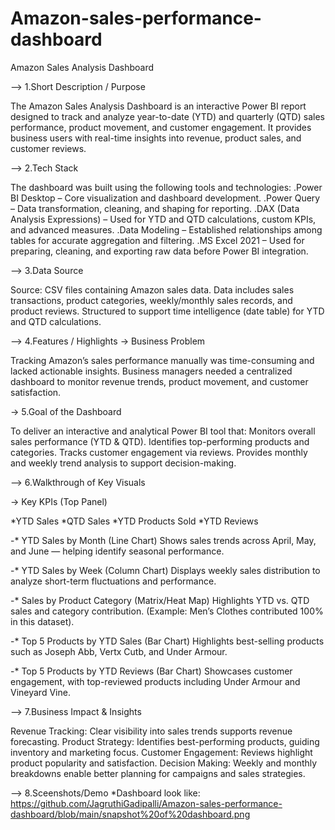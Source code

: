 # Amazon-sales-performance-dashboard
Amazon Sales Analysis Dashboard

--> 1.Short Description / Purpose

The Amazon Sales Analysis Dashboard is an interactive Power BI report designed to track and analyze year-to-date (YTD) and quarterly (QTD) sales performance, product movement, and customer engagement. It provides business users with real-time insights into revenue, product sales, and customer reviews.

--> 2.Tech Stack

The dashboard was built using the following tools and technologies:
.Power BI Desktop – Core visualization and dashboard development.
.Power Query – Data transformation, cleaning, and shaping for reporting.
.DAX (Data Analysis Expressions) – Used for YTD and QTD calculations, custom KPIs, and advanced measures.
.Data Modeling – Established relationships among tables for accurate aggregation and filtering.
.MS Excel 2021 – Used for preparing, cleaning, and exporting raw data before Power BI integration.

--> 3.Data Source

Source: CSV files containing Amazon sales data.
Data includes sales transactions, product categories, weekly/monthly sales records, and product reviews.
Structured to support time intelligence (date table) for YTD and QTD calculations.

--> 4.Features / Highlights
  -> Business Problem

Tracking Amazon’s sales performance manually was time-consuming and lacked actionable insights. Business managers needed a centralized dashboard to monitor revenue trends, product movement, and customer satisfaction.

  -> 5.Goal of the Dashboard

To deliver an interactive and analytical Power BI tool that:
Monitors overall sales performance (YTD & QTD).
Identifies top-performing products and categories.
Tracks customer engagement via reviews.
Provides monthly and weekly trend analysis to support decision-making.

--> 6.Walkthrough of Key Visuals

   -> Key KPIs (Top Panel)

*YTD Sales
*QTD Sales
*YTD Products Sold
*YTD Reviews

-* YTD Sales by Month (Line Chart)
Shows sales trends across April, May, and June — helping identify seasonal performance.

-* YTD Sales by Week (Column Chart)
Displays weekly sales distribution to analyze short-term fluctuations and performance.

-* Sales by Product Category (Matrix/Heat Map)
Highlights YTD vs. QTD sales and category contribution. (Example: Men’s Clothes contributed 100% in this dataset).

-* Top 5 Products by YTD Sales (Bar Chart)
Highlights best-selling products such as Joseph Abb, Vertx Cutb, and Under Armour.

-* Top 5 Products by YTD Reviews (Bar Chart)
Showcases customer engagement, with top-reviewed products including Under Armour and Vineyard Vine.

--> 7.Business Impact & Insights

Revenue Tracking: Clear visibility into sales trends supports revenue forecasting.
Product Strategy: Identifies best-performing products, guiding inventory and marketing focus.
Customer Engagement: Reviews highlight product popularity and satisfaction.
Decision Making: Weekly and monthly breakdowns enable better planning for campaigns and sales strategies.

--> 8.Sceenshots/Demo
 *Dashboard look like: 
           https://github.com/JagruthiGadipalli/Amazon-sales-performance-dashboard/blob/main/snapshot%20of%20dashboard.png
